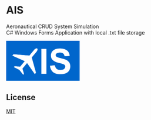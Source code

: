 # AIS

Aeronautical CRUD System Simulation <br>
C# Windows Forms Application with local .txt file storage

<img src="https://github.com/cunhamauro/Aeronautical-CRUD-System/blob/master/Projeto_Aeronautica/Resources/AISlogo.png?raw=true" alt="AIS-logo" width="200">

## License
[MIT](https://choosealicense.com/licenses/mit/)
